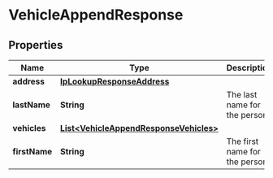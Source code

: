 

# VehicleAppendResponse


## Properties

Name | Type | Description | Notes
------------ | ------------- | ------------- | -------------
**address** | [**IpLookupResponseAddress**](IpLookupResponseAddress.md) |  |  [optional]
**lastName** | **String** | The last name for the person. |  [optional]
**vehicles** | [**List&lt;VehicleAppendResponseVehicles&gt;**](VehicleAppendResponseVehicles.md) |  |  [optional]
**firstName** | **String** | The first name for the person. |  [optional]



